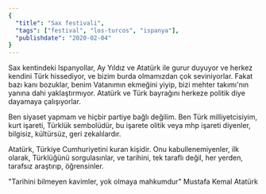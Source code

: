 ```yaml
---
{
  "title": "Sax festivali",
  "tags": ["festival", "los-turcos", "ispanya"],
  "publishdate": "2020-02-04"
}
---
```


Sax kentindeki Ispanyollar, Ay Yıldız ve Atatürk ile gurur duyuyor ve herkez kendini Türk hissediyor, ve bizim burda olmamızdan çok seviniyorlar. Fakat bazı kanı bozuklar, benim Vatanımın ekmeğini yiyip, bizi mehter takımı'nın yanına dahi yaklaştırmıyor. Atatürk ve Türk bayrağını herkeze politik diye dayamaya çalışıyorlar.

Ben siyaset yapmam ve hiçbir partiye bağlı değilim. Ben Türk milliyetcisiyim, kurt işareti, Türklük sembolüdür, bu işarete olitik veya mhp işareti diyenler, bilgisiz, kültürsüz, geri zekalılardır.

Atatürk, Türkiye Cumhuriyetini kuran kişidir. Onu kabullenemiyenler, ilk olarak, Türklüğünü sorgulasınlar, ve tarihini, tek taraflı değil, her yerden, tarafsız araştırıp, öğrensinler.

"Tarihini bilmeyen kavimler, yok olmaya mahkumdur" Mustafa Kemal Atatürk
